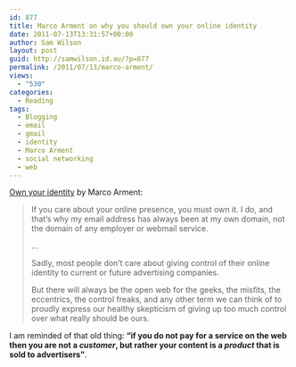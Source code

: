 ```yaml
---
id: 877
title: Marco Arment on why you should own your online identity
date: 2011-07-13T13:31:57+00:00
author: Sam Wilson
layout: post
guid: http://samwilson.id.au/?p=877
permalink: /2011/07/13/marco-arment/
views:
  - "530"
categories:
  - Reading
tags:
  - Blogging
  - email
  - gmail
  - identity
  - Marco Arment
  - social networking
  - web
---
```

[Own your identity](http://www.marco.org/2011/07/11/own-your-identity) by Marco Arment:

<blockquote cite="http://www.marco.org/2011/07/11/own-your-identity">
  <p>
    If you care about your online presence, you must own it. I do, and that’s why my email address has always been at my own domain, not the domain of any employer or webmail service.
  </p>
  
  <p>
    …
  </p>
  
  <p>
    Sadly, most people don’t care about giving control of their online identity to current or future advertising companies.
  </p>
  
  <p>
    But there will always be the open web for the geeks, the misfits, the eccentrics, the control freaks, and any other term we can think of to proudly express our healthy skepticism of giving up too much control over what really should be ours.
  </p>
</blockquote>

I am reminded of that old thing: **“if you do not pay for a service on the web then you are not a _customer_, but rather your content is a _product_ that is sold to advertisers”**.
